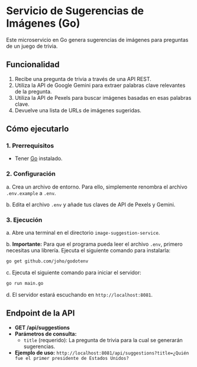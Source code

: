 # Servicio de Sugerencias de Imágenes (Go)

Este microservicio en Go genera sugerencias de imágenes para preguntas de un juego de trivia.

## Funcionalidad

1.  Recibe una pregunta de trivia a través de una API REST.
2.  Utiliza la API de Google Gemini para extraer palabras clave relevantes de la pregunta.
3.  Utiliza la API de Pexels para buscar imágenes basadas en esas palabras clave.
4.  Devuelve una lista de URLs de imágenes sugeridas.

## Cómo ejecutarlo

### 1. Prerrequisitos

- Tener [Go](https://golang.org/dl/) instalado.

### 2. Configuración

a. Crea un archivo de entorno. Para ello, simplemente renombra el archivo `.env.example` a `.env`.

b. Edita el archivo `.env` y añade tus claves de API de Pexels y Gemini.

### 3. Ejecución

a. Abre una terminal en el directorio `image-suggestion-service`.

b. **Importante:** Para que el programa pueda leer el archivo `.env`, primero necesitas una librería. Ejecuta el siguiente comando para instalarla:
   ```bash
   go get github.com/joho/godotenv
   ```

c. Ejecuta el siguiente comando para iniciar el servidor:
   ```bash
   go run main.go
   ```

d. El servidor estará escuchando en `http://localhost:8081`.

## Endpoint de la API

- **GET /api/suggestions**
- **Parámetros de consulta:**
    - `title` (requerido): La pregunta de trivia para la cual se generarán sugerencias.
- **Ejemplo de uso:**
  `http://localhost:8081/api/suggestions?title=¿Quién fue el primer presidente de Estados Unidos?`
